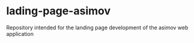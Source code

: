 # lading-page-asimov
Repository intended for the landing page development of the asimov web application
